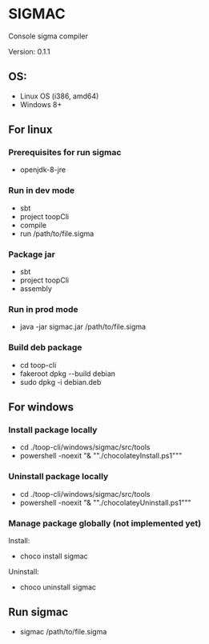 
# SIGMAC

Console sigma compiler

Version: 0.1.1

## OS:

* Linux OS (i386, amd64)
* Windows 8+

## For linux

### Prerequisites for run sigmac 

* openjdk-8-jre

### Run in dev mode

* sbt
* project toopCli
* compile
* run /path/to/file.sigma

### Package jar

* sbt
* project toopCli
* assembly

### Run in prod mode

* java -jar sigmac.jar /path/to/file.sigma

### Build deb package

* cd toop-cli
* fakeroot dpkg --build debian
* sudo dpkg -i debian.deb

## For windows

### Install package locally

* cd ./toop-cli/windows/sigmac/src/tools
* powershell -noexit "& ""./chocolateyInstall.ps1"""

### Uninstall package locally

* cd ./toop-cli/windows/sigmac/src/tools
* powershell -noexit "& ""./chocolateyUninstall.ps1"""

### Manage package globally (not implemented yet)

Install:
* choco install sigmac

Uninstall:
* choco uninstall sigmac

## Run sigmac

* sigmac /path/to/file.sigma
